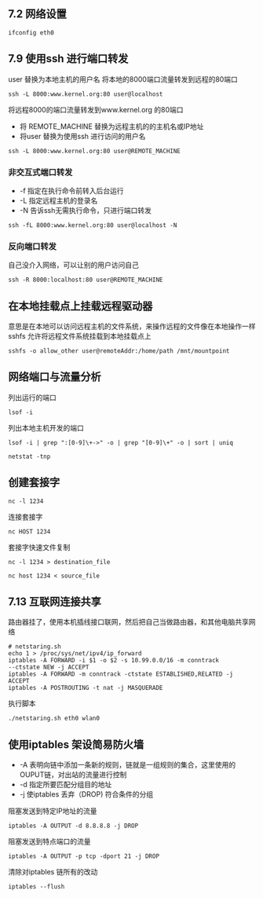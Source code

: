## 7.2 网络设置

```shell
ifconfig eth0
```

## 7.9 使用ssh 进行端口转发

user 替换为本地主机的用户名
将本地的8000端口流量转发到远程的80端口
```shell
ssh -L 8000:www.kernel.org:80 user@localhost
```
将远程8000的端口流量转发到www.kernel.org 的80端口
- 将 REMOTE_MACHINE 替换为远程主机的的主机名或IP地址
- 将user 替换为使用ssh 进行访问的用户名
```shell
ssh -L 8000:www.kernel.org:80 user@REMOTE_MACHINE
```
### 非交互式端口转发
- -f 指定在执行命令前转入后台运行
- -L 指定远程主机的登录名
- -N 告诉ssh无需执行命令，只进行端口转发
```shell
ssh -fL 8000:www.kernel.org:80 user@localhost -N
```

### 反向端口转发
自己没介入网络，可以让别的用户访问自己
```shell
ssh -R 8000:localhost:80 user@REMOTE_MACHINE
```

## 在本地挂载点上挂载远程驱动器
意思是在本地可以访问远程主机的文件系统，来操作远程的文件像在本地操作一样
sshfs 允许将远程文件系统挂载到本地挂载点上
```shell
sshfs -o allow_other user@remoteAddr:/home/path /mnt/mountpoint
```

## 网络端口与流量分析
列出运行的端口
```shell
lsof -i
```
列出本地主机开发的端口
```shell
lsof -i | grep ":[0-9]\+->" -o | grep "[0-9]\+" -o | sort | uniq
```
```shell
netstat -tnp
```

## 创建套接字
```shell
nc -l 1234
```
连接套接字
```shell
nc HOST 1234
```
套接字快速文件复制
```shell
nc -l 1234 > destination_file
```
```shell
nc host 1234 < source_file
```

## 7.13 互联网连接共享
路由器挂了，使用本机插线接口联网，然后把自己当做路由器，和其他电脑共享网络

```shell
# netstaring.sh
echo 1 > /proc/sys/net/ipv4/ip_forward
iptables -A FORWARD -i $1 -o $2 -s 10.99.0.0/16 -m conntrack
--ctstate NEW -j ACCEPT
iptables -A FORWARD -m conntrack -ctstate ESTABLISHED,RELATED -j ACCEPT
iptables -A POSTROUTING -t nat -j MASQUERADE 
```
执行脚本
```shell
./netstaring.sh eth0 wlan0
```

## 使用iptables 架设简易防火墙
- -A 表明向链中添加一条新的规则，链就是一组规则的集合，这里使用的OUPUT链，对出站的流量进行控制
- -d 指定所要匹配分组目的地址
- -j 使iptables 丢弃（DROP) 符合条件的分组

阻塞发送到特定IP地址的流量
```shell
iptables -A OUTPUT -d 8.8.8.8 -j DROP
```

阻塞发送到特点端口的流量
```shell
iptables -A OUTPUT -p tcp -dport 21 -j DROP
```

清除对iptables 链所有的改动
```shell
iptables --flush
```